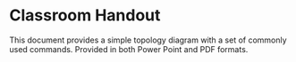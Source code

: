 # Classroom Handout

This document provides a simple topology diagram with a set of commonly used commands. Provided in both Power Point and PDF formats.

